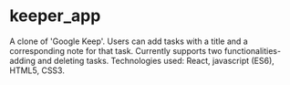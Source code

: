 # keeper_app
A clone of 'Google Keep'.
Users can add tasks with a title and a corresponding note for that task.
Currently supports two functionalities- adding and deleting tasks.
Technologies used: React, javascript (ES6), HTML5, CSS3.
